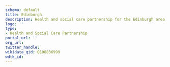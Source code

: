 ```yaml
---
schema: default
title: Edinburgh
description: Health and social care partnership for the Edinburgh area
logo: ''
type:
- Health and Social Care Partnership
portal_url: ''
org_url: 
twitter_handle: 
wikidata_qid: Q108836999
wdtk_id: 
---
```

